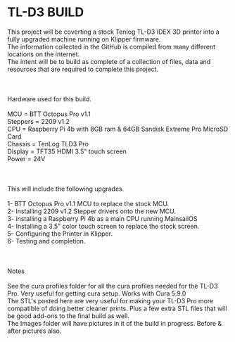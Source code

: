 # TL-D3 BUILD

This project will be coverting a stock Tenlog TL-D3 IDEX 3D printer into a fully upgraded machine running on Klipper firmware.<br>
The information collected in the GitHub is compiled from many different locations on the internet.<br>
The intent will be to build as complete of a collection of files, data and resources that are required to complete this project.<br>
<br><br><br>
Hardware used for this build.<br>
<br>
MCU = BTT Octopus Pro v1.1<br>
Steppers = 2209 v1.2<br>
CPU = Raspberry Pi 4b with 8GB ram & 64GB Sandisk Extreme Pro MicroSD Card<br>
Chassis = TenLog TLD3 Pro<br>
Display = TFT35 HDMI 3.5" touch screen<br>
Power = 24V<br>
<br><br><br>
This will include the following upgrades.<br>
<br>
1- BTT Octopus Pro v1.1 MCU to replace the stock MCU.<br>
2- Installing 2209 v1.2 Stepper drivers onto the new MCU.<br>
3- installing a Raspberry Pi 4b as a main CPU running MainsailOS<br>
4- Installing a 3.5" color touch screen to replace the stock screen.<br>
5- Configuring the Printer in Klipper.<br>
6- Testing and completion.<br>
<br><br><br>
Notes<br>
<br>
See the cura profiles folder for all the cura profiles needed for the TL-D3 Pro. Very useful for getting cura setup. Works with Cura 5.9.0<br>
The STL's posted here are very useful for making your TL-D3 Pro more compatible of doing better cleaner prints. Plus a few extra STL files that will be good add-ons to the final build as well.<br>
The Images folder will have pictures in it of the build in progress. Before & after pictures also.<br>
<br>